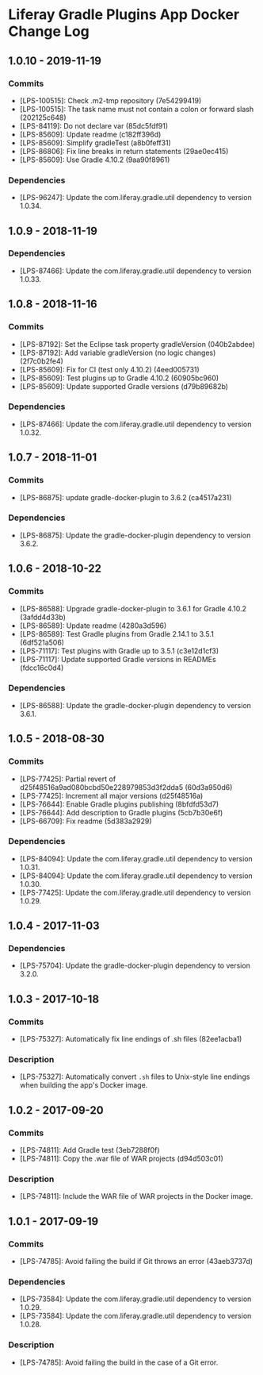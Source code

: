 # Liferay Gradle Plugins App Docker Change Log

## 1.0.10 - 2019-11-19

### Commits
- [LPS-100515]: Check .m2-tmp repository (7e54299419)
- [LPS-100515]: The task name must not contain a colon or forward slash
(202125c648)
- [LPS-84119]: Do not declare var (85dc5fdf91)
- [LPS-85609]: Update readme (c182ff396d)
- [LPS-85609]: Simplify gradleTest (a8b0feff31)
- [LPS-86806]: Fix line breaks in return statements (29ae0ec415)
- [LPS-85609]: Use Gradle 4.10.2 (9aa90f8961)

### Dependencies
- [LPS-96247]: Update the com.liferay.gradle.util dependency to version 1.0.34.

## 1.0.9 - 2018-11-19

### Dependencies
- [LPS-87466]: Update the com.liferay.gradle.util dependency to version 1.0.33.

## 1.0.8 - 2018-11-16

### Commits
- [LPS-87192]: Set the Eclipse task property gradleVersion (040b2abdee)
- [LPS-87192]: Add variable gradleVersion (no logic changes) (2f7c0b2fe4)
- [LPS-85609]: Fix for CI (test only 4.10.2) (4eed005731)
- [LPS-85609]: Test plugins up to Gradle 4.10.2 (60905bc960)
- [LPS-85609]: Update supported Gradle versions (d79b89682b)

### Dependencies
- [LPS-87466]: Update the com.liferay.gradle.util dependency to version 1.0.32.

## 1.0.7 - 2018-11-01

### Commits
- [LPS-86875]: update gradle-docker-plugin to 3.6.2 (ca4517a231)

### Dependencies
- [LPS-86875]: Update the gradle-docker-plugin dependency to version 3.6.2.

## 1.0.6 - 2018-10-22

### Commits
- [LPS-86588]: Upgrade gradle-docker-plugin to 3.6.1 for Gradle 4.10.2
(3afdd4d33b)
- [LPS-86589]: Update readme (4280a3d596)
- [LPS-86589]: Test Gradle plugins from Gradle 2.14.1 to 3.5.1 (6df521a506)
- [LPS-71117]: Test plugins with Gradle up to 3.5.1 (c3e12d1cf3)
- [LPS-71117]: Update supported Gradle versions in READMEs (fdcc16c0d4)

### Dependencies
- [LPS-86588]: Update the gradle-docker-plugin dependency to version 3.6.1.

## 1.0.5 - 2018-08-30

### Commits
- [LPS-77425]: Partial revert of d25f48516a9ad080bcbd50e228979853d3f2dda5
(60d3a950d6)
- [LPS-77425]: Increment all major versions (d25f48516a)
- [LPS-76644]: Enable Gradle plugins publishing (8bfdfd53d7)
- [LPS-76644]: Add description to Gradle plugins (5cb7b30e6f)
- [LPS-66709]: Fix readme (5d383a2929)

### Dependencies
- [LPS-84094]: Update the com.liferay.gradle.util dependency to version 1.0.31.
- [LPS-84094]: Update the com.liferay.gradle.util dependency to version 1.0.30.
- [LPS-77425]: Update the com.liferay.gradle.util dependency to version 1.0.29.

## 1.0.4 - 2017-11-03

### Dependencies
- [LPS-75704]: Update the gradle-docker-plugin dependency to version 3.2.0.

## 1.0.3 - 2017-10-18

### Commits
- [LPS-75327]: Automatically fix line endings of .sh files (82ee1acba1)

### Description
- [LPS-75327]: Automatically convert `.sh` files to Unix-style line endings when
building the app's Docker image.

## 1.0.2 - 2017-09-20

### Commits
- [LPS-74811]: Add Gradle test (3eb7288f0f)
- [LPS-74811]: Copy the .war file of WAR projects (d94d503c01)

### Description
- [LPS-74811]: Include the WAR file of WAR projects in the Docker image.

## 1.0.1 - 2017-09-19

### Commits
- [LPS-74785]: Avoid failing the build if Git throws an error (43aeb3737d)

### Dependencies
- [LPS-73584]: Update the com.liferay.gradle.util dependency to version 1.0.29.
- [LPS-73584]: Update the com.liferay.gradle.util dependency to version 1.0.28.

### Description
- [LPS-74785]: Avoid failing the build in the case of a Git error.